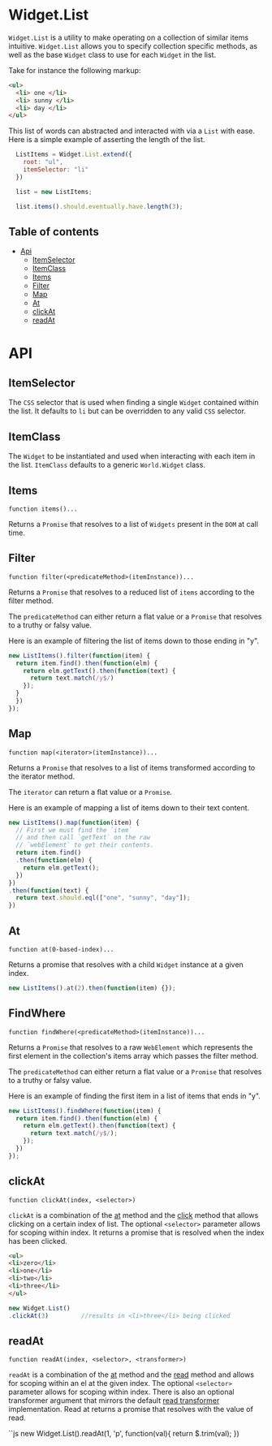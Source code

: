 Widget.List
===========

`Widget.List` is a utility to make operating on a collection of similar items intuitive. `Widget.List` allows you to specify collection specific methods, as well as the base `Widget` class to use for each `Widget` in the list.

Take for instance the following markup:

```html
<ul>
  <li> one </li>
  <li> sunny </li>
  <li> day </li>
</ul>
```

This list of words can abstracted and interacted with via a `List` with ease. Here is a simple example of asserting the length of the list.

```js
  ListItems = Widget.List.extend({
    root: "ul",
    itemSelector: "li"
  })

  list = new ListItems;

  list.items().should.eventually.have.length(3);
```

## Table of contents
  * [Api](#api)
    * [ItemSelector](#itemselector)
    * [ItemClass](#itemclass)
    * [Items](#items)
    * [Filter](#filter)
    * [Map](#map)
    * [At](#at)
    * [clickAt](#clickat)
    * [readAt](#readat)

# API

## ItemSelector

The `CSS` selector that is used when finding a single `Widget` contained within the list. It defaults to `li` but can be overridden to any valid `CSS` selector.

## ItemClass

The `Widget` to be instantiated and used when interacting with each item in the list. `ItemClass` defaults to a generic `World.Widget` class.

## Items

`function items()...`

Returns a `Promise` that resolves to a list of `Widgets` present in the `DOM` at call time.

## Filter

`function filter(<predicateMethod>(itemInstance))...`

Returns a `Promise` that resolves to a reduced list of `items` according to the filter method.

The `predicateMethod` can either return a flat value or a `Promise` that resolves to a truthy or falsy value.

Here is an example of filtering the list of items down to those ending in "y".

```js
new ListItems().filter(function(item) {
  return item.find().then(function(elm) {
    return elm.getText().then(function(text) {
      return text.match(/y$/)
    });
  }
  })
});
```

## Map

`function map(<iterator>(itemInstance))...`

Returns a `Promise` that resolves to a list of items transformed according to the iterator method.

The `iterator` can return a flat value or a `Promise`.

Here is an example of mapping a list of items down to their text content.

```js
new ListItems().map(function(item) {
  // First we must find the `item`
  // and then call `getText` on the raw
  // `webElement` to get their contents.
  return item.find()
  .then(function(elm) {
    return elm.getText();
  })
})
.then(function(text) {
  return text.should.eql(["one", "sunny", "day"]);
})
```

## At

`function at(0-based-index)...`

Returns a promise that resolves with a child `Widget` instance at a given index.

```js
new ListItems().at(2).then(function(item) {});
```

## FindWhere

`function findWhere(<predicateMethod>(itemInstance))...`

Returns a `Promise` that resolves to a raw `WebElement` which represents the first element in the collection's items array which passes the filter method.

The `predicateMethod` can either return a flat value or a `Promise` that resolves to a truthy or falsy value.

Here is an example of finding the first item in a list of items that ends in "y".

```js
new ListItems().findWhere(function(item) {
  return item.find().then(function(elm) {
    return elm.getText().then(function(text) {
      return text.match(/y$/);
    });
  })
});
```
## clickAt

`function clickAt(index, <selector>)`

`clickAt` is a combination of the [at](#at) method and the [click](widget.md#click) method that allows clicking on a certain index of list. The optional `<selector>` parameter allows for scoping within index. It returns a promise that is resolved when the index has been clicked.

```html
<ul>
<li>zero</li>
<li>one</li>
<li>two</li>
<li>three</li>
</ul>
```
```js
new Widget.List()
.clickAt(3)         //results in <li>three</li> being clicked
```

## readAt

`function readAt(index, <selector>, <transformer>)`

`readAt` is a combination of the [at](#at) method and the [read](widget.md#read) method and allows for scoping within an el at the given index. The optional `<selector>` parameter allows for scoping within index. There is also an optional transformer argument that mirrors the default [read transformer](widget.md#read) implementation. Read at returns a promise that resolves with the value of read.


``js
new Widget.List().readAt(1, 'p', function(val){
  return $.trim(val);
})
